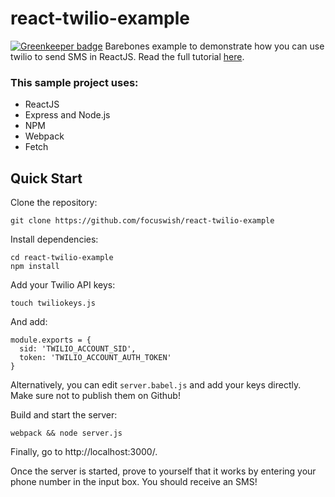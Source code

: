 # react-twilio-example

[![Greenkeeper badge](https://badges.greenkeeper.io/focuswish/react-twilio-example.svg)](https://greenkeeper.io/)
Barebones example to demonstrate how you can use twilio to send SMS in ReactJS. Read the full tutorial [here](http://www.automationfuel.com/reactjs-twilio-example-tutorial/).

### This sample project uses: 
- ReactJS
- Express and Node.js
- NPM
- Webpack
- Fetch

## Quick Start

Clone the repository: 
```
git clone https://github.com/focuswish/react-twilio-example
```

Install dependencies: 

```
cd react-twilio-example
npm install
```

Add your Twilio API keys:
```
touch twiliokeys.js
```

And add:

```
module.exports = {
  sid: 'TWILIO_ACCOUNT_SID',
  token: 'TWILIO_ACCOUNT_AUTH_TOKEN'
}
```

Alternatively, you can edit ```server.babel.js``` and add your keys directly. Make sure not to publish them on Github!


Build and start the server:

```
webpack && node server.js
```
Finally, go to http://localhost:3000/.

Once the server is started, prove to yourself that it works by entering your phone number in the input box. You should receive an SMS!



